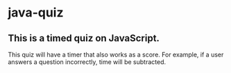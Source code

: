 # java-quiz

## This is a timed quiz on JavaScript. 

This quiz will have a timer that also works as a score. For example, if a user answers a question incorrectly, time will be subtracted. 